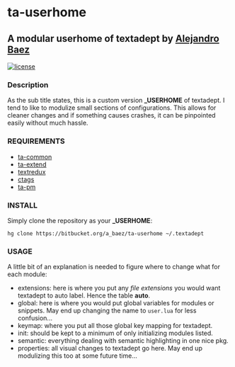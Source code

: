 # ta-userhome
## A modular userhome of textadept by [Alejandro Baez][1]
[![license][2i]][2p]

### Description
As the sub title states, this is a custom version **_USERHOME** of textadept.
I tend to like to modulize small sections of configurations. This allows for
cleaner changes and if something causes crashes, it can be pinpointed easily
without much hassle.

### REQUIREMENTS
* [ta-common][3]
* [ta-extend][4]
* [textredux][5]
* [ctags][6]
* [ta-pm][7]

### INSTALL
Simply clone the repository as your **_USERHOME**:

```
hg clone https://bitbucket.org/a_baez/ta-userhome ~/.textadept
```

### USAGE
A little bit of an explanation is needed to figure where to change what for
each module:

* extensions: here is where you put any *file extensions* you would want
textadept to auto label. Hence the table **auto**.
* global: here is where you would put global variables for modules or
snippets. May end up changing the name to `user.lua` for less confusion...
* keymap: where you put all those global key mapping for textadept.
* init: should be kept to a minimum of only initializing modules listed.
* semantic: everything dealing with semantic highlighting in one nice pkg.
* properties: all visual changes to textadept go here. May end up modulizing
this too at some future time...

[1]: https://keybase.io/baez
[2i]: https://img.shields.io/badge/license-MIT-green.svg
[2p]: ./LICENSE
[3]: https://bitbucket.org/a_baez/ta-common
[4]: https://bitbucket.org/a_baez/ta-extend
[5]: https://github.com/rgieseke/textredux
[6]: http://foicica.com/hg/ctags/
[7]: https://bitbucket.org/a_baez/ta-pm
